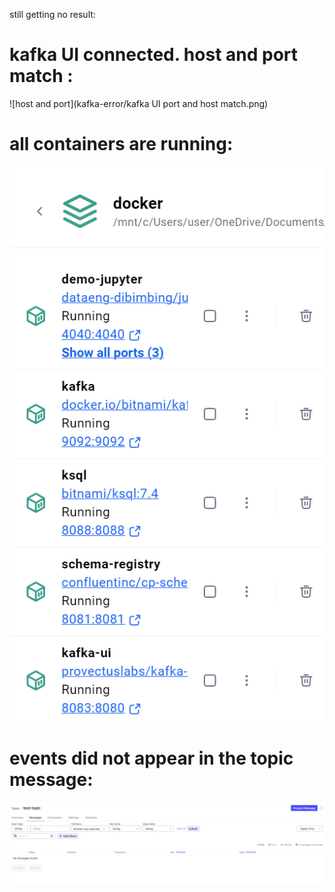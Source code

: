 still getting no result:

# kafka UI connected. host and port match :
![host and port](kafka-error/kafka UI port and host match.png)

# all containers are running:
![container](kafka-error/container.png)

# events did not appear in the topic message:
![message](kafka-error/topic.%20there%20is%20no%20message.png)
